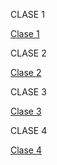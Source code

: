 CLASE 1

[Clase 1](clase1/CLASE1.md)

CLASE 2

[Clase 2](clase1/CLASE2.md)

CLASE 3

[Clase 3](clase1/CLASE3.md)

CLASE 4

[Clase 4](clase1/CLASE4.md)













